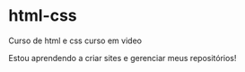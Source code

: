 # html-css
 Curso de html e css curso em video

 Estou aprendendo a criar sites e gerenciar meus repositórios!

